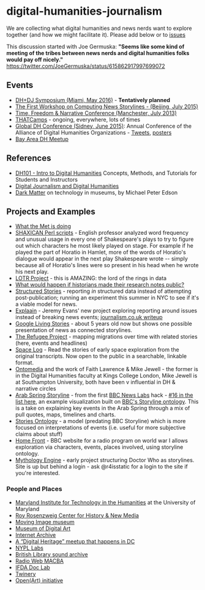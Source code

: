 # digital-humanities-journalism
We are collecting what digital humanities and news nerds want to explore together (and how we might facilitate it). Please add below or to [issues](https://github.com/livlab/digital-humanities-journalism/issues)

This discussion started with Joe Germuska: 
**"Seems like some kind of meeting of the tribes between news nerds and digital humanities folks would pay off nicely."** 
https://twitter.com/JoeGermuska/status/615862917997699072

## Events

* [DH+DJ Symposium (Miami, May 2016)](https://twitter.com/albertocairo/status/616571887569600512) - **Tentatively planned**
* [The First Workshop on Computing News Storylines - (Beijing, July 2015)](http://www.understandinglanguagebymachines.org/newsstory15/)
* [Time, Freedom & Narrative Conference (Manchester, July 2013)](https://timefreedomnarrative.wordpress.com/programme/)
* [THATCamps](http://thatcamp.org/) - ongoing, everywhere, lots of times
* [Global DH Conference (Sidney, June 2015)](http://dh2015.org/): Annual Conference of the Alliance of Digital Humanities Organizations - [Tweets](https://twitter.com/Geoffmuse/status/616156847486046208), [posters](https://www.dropbox.com/sh/xyf108tari5vw68/AAAuAUpMPOAFCqrfsc3UFJiea?dl=0)
* [Bay Area DH Meetup](http://www.meetup.com/BayAreaDH/)

## References

* [DH101 - Intro to Digital Humanities](http://dh101.humanities.ucla.edu/) Concepts, Methods, and Tutorials for Students and Instructors
* [Digital Journalism and Digital Humanities](http://www.dancohen.org/2012/02/08/digital-journalism-and-digital-humanities/)
* [Dark Matter](https://medium.com/tedx-experience/dark-matter-a6c7430d84d1) on technology in museums, by Michael Peter Edson

## Projects and Examples

* [What the Met is doing](http://www.nytimes.com/2014/08/08/arts/design/museums-see-different-virtues-in-virtual-worlds.html?_r=1)
* [SHAXICAN Perl scripts](http://gabrielegan.com/shaxican/index.htm) - English professor analyzed word frequency and unusual usage in every one of Shakespeare's plays to try to figure out which characters he most likely played on stage. For example if he played the part of Horatio in Hamlet, more of the words of Horatio's dialogue would appear in the next play Shakespeare wrote -- simply because all of Horatio's lines were so present in his head when he wrote his next play.
* [LOTR Project](http://lotrproject.com/) - this is AMAZING: the lord of the rings in data 
* [What would happen if historians made their research notes public?](http://wcm1.web.rice.edu/open-notebook-history.html)
* [Structured Stories](http://www.structuredstories.com/) - reporting *in* structured data instead of attempting post-publication; running an experiment this summer in NYC to see if it's a viable model for news.
* [Explaain](http://explaain.com/) - Jeremy Evans' new project exploring reporting around issues instead of breaking news events; [journalism.co.uk writeup](https://www.journalism.co.uk/news/issues-not-news-how-explaain-wants-to-reinvent-the-article/s2/a565019/)
* [Google Living Stories](http://livingstories.googlelabs.com/) - about 5 years old now but shows one possible presentation of news as connected storylines.
* [The Refugee Project](http://www.therefugeeproject.org/#) - mapping migrations over time with related stories (here, events and headlines)
* [Space Log](http://spacelog.org/) - Read the stories of early space exploration from the original transcripts. Now open to the public in a searchable, linkable format.
* [Ontomedia](http://contextus.net/) and the work of Faith Lawrence & Mike Jewell - the former is in the Digital Humanities faculty at Kings College London, Mike Jewell is at Southampton University, both have been v influential in DH & narrative circles
* [Arab Spring Storyline](http://story-newshack.rhcloud.com/) - from the first [BBC News Labs](http://bbcnewslabs.co.uk) hack - [#16 in the list here](http://newshack.co.uk/newshack-2013/hacks/), an example visualization built on [BBC's Storyline ontology](http://www.bbc.co.uk/ontologies/storyline). This is a take on explaining key events in the Arab Spring through a mix of pull quotes, maps, timelines and charts.
* [Stories Ontology](http://contextus.net/stories) - a model (predating BBC Storyline) which is more focused on interpretations of events (i.e. useful for more subjective claims about stuff)
* [Home Front](http://homefront.ch.bbc.co.uk/) - BBC website for a radio program on world war I allows exploration via characters, events, places involved, using storyline ontology.
* [Mythology Engine](http://www.bbc.co.uk/blogs/researchanddevelopment/2010/03/the-mythology-engine-represent.shtml) - early project structuring Doctor Who as storylines. Site is up but behind a login - ask @r4isstatic for a login to the site if you're interested.

### People and Places
* [Maryland Institute for Technology in the Humanities](http://mith.umd.edu) at the University of Maryland
* [Roy Rosenzweig Center for History & New Media](http://chnm.gmu.edu/)
* [Moving Image museum](https://twitter.com/MovingImageNYC)
* [Museum of Digital Art](https://twitter.com/https://www.kickstarter.com/projects/muda/museum-of-digital-art)
* [Internet Archive](https://twitter.com/internetarchive) 
* [A “Digital Heritage” meetup that happens in DC](http://www.meetup.com/Digital-Cultural-Heritage-DC/events/220712318/?a=md2_grp&rv=md2&_af_eid=220712318&_af=event)
* [NYPL Labs](https://twitter.com/nypl_labs)
* [British Library sound archive](https://twitter.com/soundarchive)
* [Radio Web MACBA](https://twitter.com/Radio_Web_MACBA)
* [IFDA Doc Lab](https://twitter.com/DocLab)
* [Twinery](http://twinery.org/)
* [Open(Art) initiative](http://openart.eyebeam.org/)


